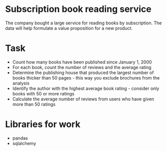 # Subscription book reading service

The company bought a large service for reading books by subscription. The data will help formulate a value proposition for a new product.

# Task
- Count how many books have been published since January 1, 2000
- For each book, count the number of reviews and the average rating
- Determine the publishing house that produced the largest number of books thicker than 50 pages - this way you exclude brochures from the analysis
- Identify the author with the highest average book rating - consider only books with 50 or more ratings
- Calculate the average number of reviews from users who have given more than 50 ratings

# Libraries for work
- pandas
- sqlalchemy
